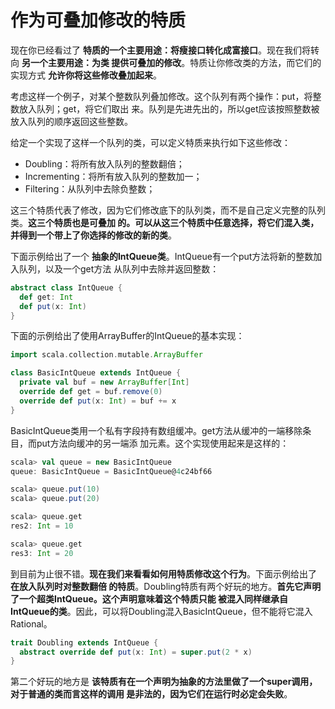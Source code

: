 作为可叠加修改的特质
===================================================================================
现在你已经看过了 **特质的一个主要用途：将瘦接口转化成富接口**。现在我们将转向 **另一个主要用途：为类
提供可叠加的修改**。特质让你修改类的方法，而它们的实现方式 **允许你将这些修改叠加起来**。

考虑这样一个例子，对某个整数队列叠加修改。这个队列有两个操作：put，将整数放入队列；get，将它们取出
来。队列是先进先出的，所以get应该按照整数被放入队列的顺序返回这些整数。

给定一个实现了这样一个队列的类，可以定义特质来执行如下这些修改：
+ Doubling：将所有放入队列的整数翻倍；
+ Incrementing：将所有放入队列的整数加一；
+ Filtering：从队列中去除负整数；

这三个特质代表了修改，因为它们修改底下的队列类，而不是自己定义完整的队列类。**这三个特质也是可叠加
的。可以从这三个特质中任意选择，将它们混入类，并得到一个带上了你选择的修改的新的类**。

下面示例给出了一个 **抽象的IntQueue类**。IntQueue有一个put方法将新的整数加入队列，以及一个get方法
从队列中去除并返回整数：
```scala
abstract class IntQueue {
  def get: Int
  def put(x: Int)
}
```
下面的示例给出了使用ArrayBuffer的IntQueue的基本实现：
```scala
import scala.collection.mutable.ArrayBuffer

class BasicIntQueue extends IntQueue {
  private val buf = new ArrayBuffer[Int]
  override def get = buf.remove(0)
  override def put(x: Int) = buf += x
}
```
BasicIntQueue类用一个私有字段持有数组缓冲。get方法从缓冲的一端移除条目，而put方法向缓冲的另一端添
加元素。这个实现使用起来是这样的：
```scala
scala> val queue = new BasicIntQueue
queue: BasicIntQueue = BasicIntQueue@4c24bf66

scala> queue.put(10)
scala> queue.put(20)

scala> queue.get
res2: Int = 10

scala> queue.get
res3: Int = 20
```
到目前为止很不错。**现在我们来看看如何用特质修改这个行为**。下面示例给出了 **在放入队列时对整数翻倍
的特质**。Doubling特质有两个好玩的地方。**首先它声明了一个超类IntQueue。这个声明意味着这个特质只能
被混入同样继承自IntQueue的类**。因此，可以将Doubling混入BasicIntQueue，但不能将它混入Rational。
```scala
trait Doubling extends IntQueue {
  abstract override def put(x: Int) = super.put(2 * x)
}
```
第二个好玩的地方是 **该特质有在一个声明为抽象的方法里做了一个super调用，对于普通的类而言这样的调用
是非法的，因为它们在运行时必定会失败**。

